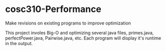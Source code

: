 # cosc310-Performance
Make revisions on existing programs to improve optimization

This project involes Big-O and optimizing several java files, primes.java, perfectPower.java, Pairwise.java, etc.
Each program will display it's runtime in the output.

